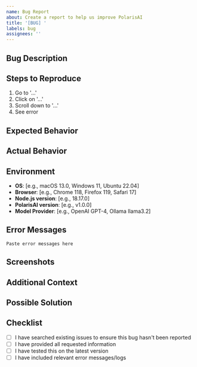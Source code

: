 ```yaml
---
name: Bug Report
about: Create a report to help us improve PolarisAI
title: '[BUG] '
labels: bug
assignees: ''
---
```


## Bug Description
<!-- A clear and concise description of what the bug is -->

## Steps to Reproduce
1. Go to '...'
2. Click on '...'
3. Scroll down to '...'
4. See error

## Expected Behavior
<!-- A clear and concise description of what you expected to happen -->

## Actual Behavior
<!-- A clear and concise description of what actually happened -->

## Environment
- **OS**: [e.g., macOS 13.0, Windows 11, Ubuntu 22.04]
- **Browser**: [e.g., Chrome 118, Firefox 119, Safari 17]
- **Node.js version**: [e.g., 18.17.0]
- **PolarisAI version**: [e.g., v1.0.0]
- **Model Provider**: [e.g., OpenAI GPT-4, Ollama llama3.2]

## Error Messages
<!-- If applicable, add error messages or console output -->
```
Paste error messages here
```

## Screenshots
<!-- If applicable, add screenshots to help explain your problem -->

## Additional Context
<!-- Add any other context about the problem here -->

## Possible Solution
<!-- If you have ideas on how to fix the bug, describe them here -->

## Checklist
- [ ] I have searched existing issues to ensure this bug hasn't been reported
- [ ] I have provided all requested information
- [ ] I have tested this on the latest version
- [ ] I have included relevant error messages/logs
